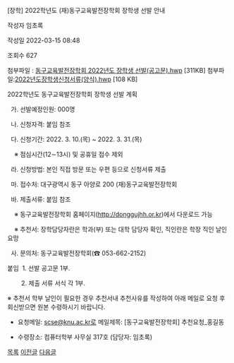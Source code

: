 
[장학] 2022학년도 (재)동구교육발전장학회 장학생 선발 안내





작성자
임초록


작성일
2022-03-15 08:48


조회수
627


첨부파일 : [동구교육발전장학회 2022년도 장학생 선발(공고문).hwp](https://computer.knu.ac.kr/pack/bbs/down.php?f_name=Q0dUVllEWFdeVHhKeBYWbktTVQ==&o_name=동구교육발전장학회2022년도장학생선발(공고문).hwp&tbl=Site_BBS_25) [311KB]
첨부파일:[2022년도장학생신청서류(양식).hwp](https://computer.knu.ac.kr/pack/bbs/down.php?f_name=QEdUVllEWFdeVHhKeBYWbktTVQ==&o_name=2022년도장학생신청서류(양식).hwp&tbl=Site_BBS_25) [108 KB]


﻿2022학년도 동구교육발전장학회 장학생 선발 계획  


  


  가. 선발예정인원: 000명

  나. 신청자격: 붙임 참조

  다. 신청기간: 2022. 3. 10.(목) ~ 2022. 3. 31.(목)

    ※ 점심시간(12∼13시) 및 공휴일 접수 제외

  라. 신청방법: 본인 직접 방문 또는 우편 등으로 신청서류 제출

  마. 접수처: 대구광역시 동구 아양로 200 (재)동구교육발전장학회

  바. 제출서류: 붙임 참조

    ※ 동구교육발전장학회 홈페이지(http://donggujhh.or.kr)에서 다운로드 가능

    ※ 추천서: 장학담당자란은 학과(부) 또는 대학 담당자 확인, 직인란은 학장 직인 날인 요망 

  사. 문의처: 동구교육발전장학회(☎ 053-662-2152)

  


붙임  1. 선발 공고문 1부.

        2. 제출 서류 서식 각 1부.  

  


※ 추천서 학부 날인이 필요한 경우 추천서내 추천사유를 작성하여 아래 메일로 요청 후 회신받으면 원본 수령하시기 바랍니다.

- 요청메일: scse@knu.ac.kr로 메일제목: [동구교육발전장학회] 추천요청\_홍길동

- 수령장소: 컴퓨터학부 사무실 317호 (담당자: 임초록)







[목록](https://computer.knu.ac.kr/06_sub/02_sub.html?key=&keyfield=&category=&page=1&bbs_code=Site_BBS_25)
[이전글](https://computer.knu.ac.kr/06_sub/02_sub.html?bbs_cmd=view&page=1&key=&keyfield=&category=&no=3722&bbs_code=Site_BBS_25)
[다음글](https://computer.knu.ac.kr/06_sub/02_sub.html?bbs_cmd=view&page=1&key=&keyfield=&category=&no=3724&bbs_code=Site_BBS_25)

















 